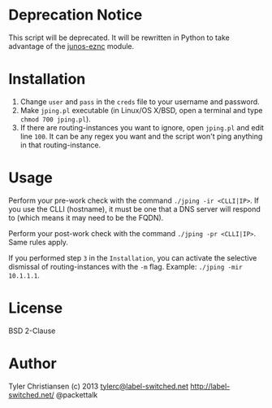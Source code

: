 # Deprecation Notice #

This script will be deprecated.  It will be rewritten in Python to take advantage of
the [junos-eznc](https://github.com/Juniper/py-junos-eznc) module.

# Installation #
1.  Change `user` and `pass` in the `creds` file to your username and password.
2.  Make `jping.pl` executable (in Linux/OS X/BSD, open a terminal and type `chmod 700 jping.pl`).
3.  If there are routing-instances you want to ignore, open `jping.pl` and edit line `100`.  It can be any regex you want and the script won't ping anything in that routing-instance.

# Usage #
Perform your pre-work check with the command `./jping -ir <CLLI|IP>`.  If you use the CLLI (hostname), it must be one that a DNS server will respond to (which means it may need to be the FQDN).

Perform your post-work check with the command `./jping -pr <CLLI|IP>`.  Same rules apply.

If you performed step `3` in the `Installation`, you can activate the selective dismissal of routing-instances with the `-m` flag.  Example: `./jping -mir 10.1.1.1`.

# License #

BSD 2-Clause

# Author #
Tyler Christiansen
(c) 2013
tylerc@label-switched.net
http://label-switched.net/
@packettalk
